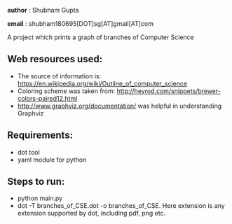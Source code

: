 **author** : Shubham Gupta

**email** : shubham180695[DOT]sg[AT]gmail[AT]com

A project which prints a graph of branches of Computer Science
## Web resources used:
- The source of information is: https://en.wikipedia.org/wiki/Outline_of_computer_science
- Coloring scheme was taken from: http://heyrod.com/snippets/brewer-colors-paired12.html
- http://www.graphviz.org/documentation/ was helpful in understanding Graphviz

## Requirements:
- dot tool
- yaml module for python

## Steps to run:
- python main.py
- dot -T<extension> branches_of_CSE.dot -o branches_of_CSE.<extension>
      Here extension is any extension supported by dot, including pdf, png etc.
